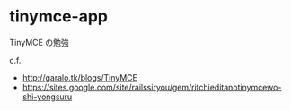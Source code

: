 # tinymce-app
TinyMCE の勉強

c.f.
- http://garalo.tk/blogs/TinyMCE
- https://sites.google.com/site/railssiryou/gem/ritchieditanotinymcewo-shi-yongsuru
